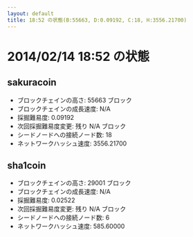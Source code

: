 ```yaml
---
layout: default
title: 18:52 の状態(B:55663, D:0.09192, C:18, H:3556.21700)
---
```

# 2014/02/14 18:52 の状態

## sakuracoin
* ブロックチェインの高さ: 55663 ブロック
* ブロックチェインの成長速度: N/A
* 採掘難易度: 0.09192
* 次回採掘難易度変更: 残り N/A ブロック
* シードノードへの接続ノード数: 18
* ネットワークハッシュ速度: 3556.21700

## sha1coin
* ブロックチェインの高さ: 29001 ブロック
* ブロックチェインの成長速度: N/A
* 採掘難易度: 0.02522
* 次回採掘難易度変更: 残り N/A ブロック
* シードノードへの接続ノード数: 6
* ネットワークハッシュ速度: 585.60000